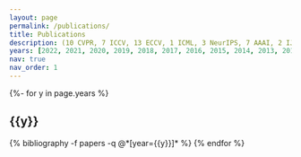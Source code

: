 ```yaml
---
layout: page
permalink: /publications/
title: Publications
description: (10 CVPR, 7 ICCV, 13 ECCV, 1 ICML, 3 NeurIPS, 7 AAAI, 2 IJCAI, 2 ACM MM; 5 TPAMI, 5 IJCV, 7 PR, 2 TIP, 1 TNNLS, 1AI) # publications by categories in reversed chronological order. generated by jekyll-scholar.
years: [2022, 2021, 2020, 2019, 2018, 2017, 2016, 2015, 2014, 2013, 2012]
nav: true
nav_order: 1
---
```

<!-- _pages/publications.md -->
<div class="publications">

{%- for y in page.years %}
  <h2 class="year">{{y}}</h2>
  {% bibliography -f papers -q @*[year={{y}}]* %}
{% endfor %}

</div>

